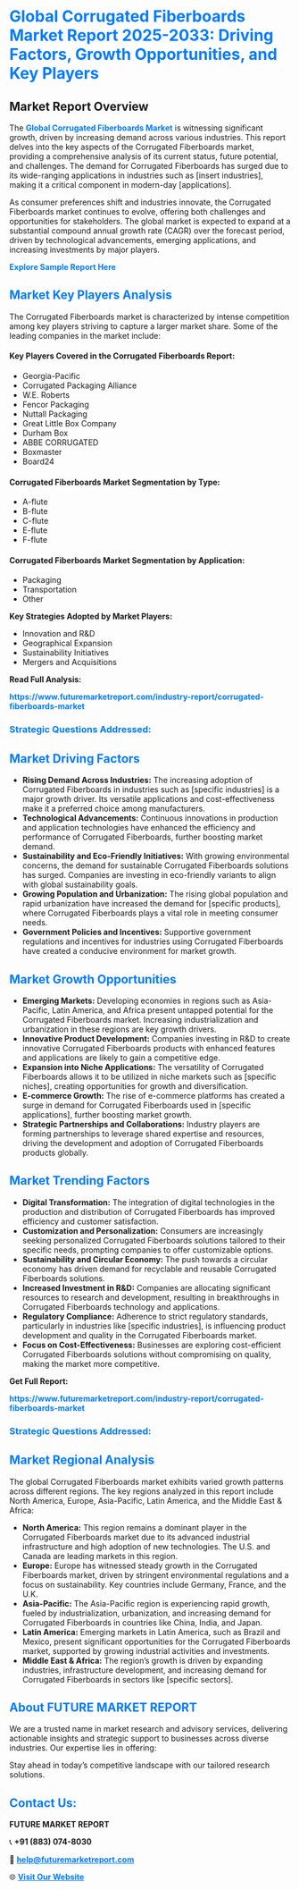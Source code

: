 <h1 style="color: #007BFF;">Global Corrugated Fiberboards Market Report 2025-2033: Driving Factors, Growth Opportunities, and Key Players</h1>

<section id="overview">
<h2>Market Report Overview</h2>
<p>The <a href="https://www.futuremarketreport.com/industry-report/corrugated-fiberboards-market" style="color: #007BFF; text-decoration: none;"><strong>Global Corrugated Fiberboards Market</strong></a> is witnessing significant growth, driven by increasing demand across various industries. This report delves into the key aspects of the Corrugated Fiberboards market, providing a comprehensive analysis of its current status, future potential, and challenges. The demand for Corrugated Fiberboards has surged due to its wide-ranging applications in industries such as [insert industries], making it a critical component in modern-day [applications].</p>
<p>As consumer preferences shift and industries innovate, the Corrugated Fiberboards market continues to evolve, offering both challenges and opportunities for stakeholders. The global market is expected to expand at a substantial compound annual growth rate (CAGR) over the forecast period, driven by technological advancements, emerging applications, and increasing investments by major players.</p>
</section>

<section id="overview">
<p><a href="https://www.futuremarketreport.com/request-sample/reportId=88189" style="color: #007BFF; text-decoration: none;"><strong>Explore Sample Report Here</strong></a></p>
</section>

<section id="key-players">
<h2 style="color: #007BFF;">Market Key Players Analysis</h2>
<p>The Corrugated Fiberboards market is characterized by intense competition among key players striving to capture a larger market share. Some of the leading companies in the market include:</p>
<h4>Key Players Covered in the Corrugated Fiberboards Report:</h4>
<ul><li>Georgia-Pacific</li><li>Corrugated Packaging Alliance</li><li>W.E. Roberts</li><li>Fencor Packaging</li><li>Nuttall Packaging</li><li>Great Little Box Company</li><li>Durham Box</li><li>ABBE CORRUGATED</li><li>Boxmaster</li><li>Board24</li></ul>
<h4>Corrugated Fiberboards Market Segmentation by Type:</h4>
<ul><li>A-flute</li><li>B-flute</li><li>C-flute</li><li>E-flute</li><li>F-flute</li></ul>

<h4>Corrugated Fiberboards Market Segmentation by Application:</h4>
<ul><li>Packaging</li><li>Transportation</li><li>Other</li></ul>
<p><strong>Key Strategies Adopted by Market Players:</strong></p>
<ul>
<li>Innovation and R&D</li>
<li>Geographical Expansion</li>
<li>Sustainability Initiatives</li>
<li>Mergers and Acquisitions</li>
</ul>
</section>

<section>
<p><strong>Read Full Analysis: </strong></p><a href="https://www.futuremarketreport.com/industry-report/corrugated-fiberboards-market" style="color: #007BFF; text-decoration: none;"><strong>https://www.futuremarketreport.com/industry-report/corrugated-fiberboards-market</strong></a>
<h3 style="color: #007BFF;">Strategic Questions Addressed:</h3>
</section>

<section id="driving-factors">
<h2 style="color: #007BFF;">Market Driving Factors</h2>
<ul>
<li><strong>Rising Demand Across Industries:</strong> The increasing adoption of Corrugated Fiberboards in industries such as [specific industries] is a major growth driver. Its versatile applications and cost-effectiveness make it a preferred choice among manufacturers.</li>
<li><strong>Technological Advancements:</strong> Continuous innovations in production and application technologies have enhanced the efficiency and performance of Corrugated Fiberboards, further boosting market demand.</li>
<li><strong>Sustainability and Eco-Friendly Initiatives:</strong> With growing environmental concerns, the demand for sustainable Corrugated Fiberboards solutions has surged. Companies are investing in eco-friendly variants to align with global sustainability goals.</li>
<li><strong>Growing Population and Urbanization:</strong> The rising global population and rapid urbanization have increased the demand for [specific products], where Corrugated Fiberboards plays a vital role in meeting consumer needs.</li>
<li><strong>Government Policies and Incentives:</strong> Supportive government regulations and incentives for industries using Corrugated Fiberboards have created a conducive environment for market growth.</li>
</ul>
</section>

<section id="growth-opportunities">
<h2 style="color: #007BFF;">Market Growth Opportunities</h2>
<ul>
<li><strong>Emerging Markets:</strong> Developing economies in regions such as Asia-Pacific, Latin America, and Africa present untapped potential for the Corrugated Fiberboards market. Increasing industrialization and urbanization in these regions are key growth drivers.</li>
<li><strong>Innovative Product Development:</strong> Companies investing in R&D to create innovative Corrugated Fiberboards products with enhanced features and applications are likely to gain a competitive edge.</li>
<li><strong>Expansion into Niche Applications:</strong> The versatility of Corrugated Fiberboards allows it to be utilized in niche markets such as [specific niches], creating opportunities for growth and diversification.</li>
<li><strong>E-commerce Growth:</strong> The rise of e-commerce platforms has created a surge in demand for Corrugated Fiberboards used in [specific applications], further boosting market growth.</li>
<li><strong>Strategic Partnerships and Collaborations:</strong> Industry players are forming partnerships to leverage shared expertise and resources, driving the development and adoption of Corrugated Fiberboards products globally.</li>
</ul>
</section>

<section id="trending-factors">
<h2 style="color: #007BFF;">Market Trending Factors</h2>
<ul>
<li><strong>Digital Transformation:</strong> The integration of digital technologies in the production and distribution of Corrugated Fiberboards has improved efficiency and customer satisfaction.</li>
<li><strong>Customization and Personalization:</strong> Consumers are increasingly seeking personalized Corrugated Fiberboards solutions tailored to their specific needs, prompting companies to offer customizable options.</li>
<li><strong>Sustainability and Circular Economy:</strong> The push towards a circular economy has driven demand for recyclable and reusable Corrugated Fiberboards solutions.</li>
<li><strong>Increased Investment in R&D:</strong> Companies are allocating significant resources to research and development, resulting in breakthroughs in Corrugated Fiberboards technology and applications.</li>
<li><strong>Regulatory Compliance:</strong> Adherence to strict regulatory standards, particularly in industries like [specific industries], is influencing product development and quality in the Corrugated Fiberboards market.</li>
<li><strong>Focus on Cost-Effectiveness:</strong> Businesses are exploring cost-efficient Corrugated Fiberboards solutions without compromising on quality, making the market more competitive.</li>
</ul>
</section>

<section>
<p><strong>Get Full Report: </strong></p><a href="https://www.futuremarketreport.com/industry-report/corrugated-fiberboards-market" style="color: #007BFF; text-decoration: none;"><strong>https://www.futuremarketreport.com/industry-report/corrugated-fiberboards-market</strong></a>
<h3 style="color: #007BFF;">Strategic Questions Addressed:</h3>
</section>


<section id="regional-analysis">
<h2 style="color: #007BFF;">Market Regional Analysis</h2>
<p>The global Corrugated Fiberboards market exhibits varied growth patterns across different regions. The key regions analyzed in this report include North America, Europe, Asia-Pacific, Latin America, and the Middle East & Africa:</p>
<ul>
<li><strong>North America:</strong> This region remains a dominant player in the Corrugated Fiberboards market due to its advanced industrial infrastructure and high adoption of new technologies. The U.S. and Canada are leading markets in this region.</li>
<li><strong>Europe:</strong> Europe has witnessed steady growth in the Corrugated Fiberboards market, driven by stringent environmental regulations and a focus on sustainability. Key countries include Germany, France, and the U.K.</li>
<li><strong>Asia-Pacific:</strong> The Asia-Pacific region is experiencing rapid growth, fueled by industrialization, urbanization, and increasing demand for Corrugated Fiberboards in countries like China, India, and Japan.</li>
<li><strong>Latin America:</strong> Emerging markets in Latin America, such as Brazil and Mexico, present significant opportunities for the Corrugated Fiberboards market, supported by growing industrial activities and investments.</li>
<li><strong>Middle East & Africa:</strong> The region’s growth is driven by expanding industries, infrastructure development, and increasing demand for Corrugated Fiberboards in sectors like [specific sectors].</li>
</ul>
</section>

<footer>
<h2 style="color: #007BFF;">About FUTURE MARKET REPORT</h2>
<p>We are a trusted name in market research and advisory services, delivering actionable insights and strategic support to businesses across diverse industries. Our expertise lies in offering:</p>

<p>Stay ahead in today’s competitive landscape with our tailored research solutions.</p>

<h2 style="color: #007BFF;">Contact Us:</h2>
<p><strong>FUTURE MARKET REPORT</strong></p>
<p>📞 <strong>+91 (883) 074-8030</strong></p>
<p>📧 <strong><a href="mailto:help@futuremarketreport.com" style="color: #007BFF;">help@futuremarketreport.com</a></strong></p>
<p>🌐 <strong><a href="https://www.futuremarketreport.com/" style="color: #007BFF;">Visit Our Website</a></strong></p>
</footer>
